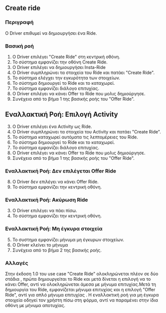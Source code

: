 ## Create ride

### Περιγραφή

Ο Driver επιθυμεί να δημιουργήσει ένα Ride.

### Βασική ροή

1. Ο Driver επιλέγει "Create Ride" στη κεντρική οθόνη.
2. Το σύστημα εμφανίζει την οθόνη Create Ride.
3. Ο Driver επιλέγει να δημιουργήσει Insta-Ride
4. Ο Driver συμπληρώνει τα στοιχεία του Ride και πατάει "Create Ride".
5. Το σύστημα ελέγχει την εγκυρότητα των στοιχείων.
6. To σύστημα δημιουργεί το Ride και το καταχωρεί.
7. Το σύστημα εμφανίζει διάλογο επιτυχίας.
8. Ο Driver επιλέγει να κάνει Offer το Ride που μολις δημιούργησε.
9. Συνέχεια από το βήμα 1 της βασικής ροής του "Offer Ride".

## Εναλλακτική Ροή: Επιλογή Activity

3. Ο Driver επιλέγει ένα Activity ως Ride.
4. Ο Driver συμπληρώνει τα στοιχεία του Activity και πατάει "Create Ride".
5. Το σύστημα καταχωρεί αυτόματα τις λεπτομέρειες του Ride.
6. To σύστημα δημιουργεί το Ride και το καταχωρεί.
7. Το σύστημα εμφανίζει διάλογο επιτυχίας.
8. Ο Driver επιλέγει να κάνει Offer το Ride που μολις δημιούργησε.
9. Συνέχεια από το βήμα 1 της βασικής ροής του "Offer Ride".


### Εναλλακτική Ροή: Δεν επιλέγεται Offer Ride

8. Ο Driver δεν επιλέγει να κάνει Offer Ride.
4. Το σύστημα εμφανίζει την κεντρική οθόνη.


### Εναλλακτική Ροή: Ακύρωση Ride

3. Ο Driver επιλέγει να πάει πίσω.
4. Το σύστημα εμφανίζει την κεντρική οθόνη.

### Εναλλακτική Ροή: Μη έγκυρα στοιχεία

5. Το συστημα εμφανίζει μήνυμα μη έγκυρων στοιχείων.
6. Ο Driver κλείνει το μήνυμα
7. Συνέχεια από το βήμα 2 της βασικής ροής.

### Αλλαγές
Στην έκδοση 1.0 του use case "Create Ride" ολοκληρώνεται πλέον σε δύο στάδια , πρώτα δημιουργείται το Ride και μετά δίνεται η επιλογή να το κάνει Offer, αντί να ολοκληρώνεται άμεσα με μήνυμα επιτυχίας.Μετά τη δημιουργία του Ride, εμφανίζεται μήνυμα επιτυχίας και η επιλογή "Offer Ride", αντί για απλό μήνυμα επιτυχίας . Η εναλλακτική ροή για μη έγκυρα στοιχεία οδηγεί τον χρήστη πίσω στη φόρμα, αντί να παραμένει στην ίδια οθόνη με μήνυμα αποτυχίας.
